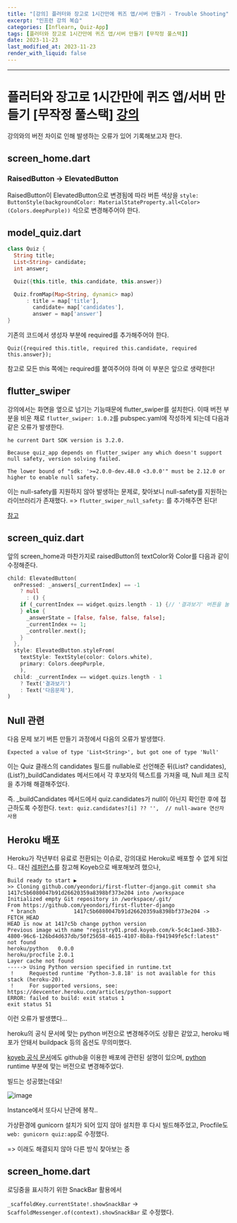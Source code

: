 ```yaml
---
title: "[강의] 플러터와 장고로 1시간만에 퀴즈 앱/서버 만들기 - Trouble Shooting"
excerpt: "인프런 강의 복습"
categories: [Inflearn, Quiz-App]
tags: [플러터와 장고로 1시간만에 퀴즈 앱/서버 만들기 [무작정 풀스택]]
date: 2023-11-23
last_modified_at: 2023-11-23
render_with_liquid: false
---
```


---- 

# 플러터와 장고로 1시간만에 퀴즈 앱/서버 만들기 [무작정 풀스택] [강의](https://www.inflearn.com/course/%ED%94%8C%EB%9F%AC%ED%84%B0-%EC%9E%A5%EA%B3%A0-%ED%80%B4%EC%A6%88%EC%95%B1-%EC%84%9C%EB%B2%84-%ED%92%80%EC%8A%A4%ED%83%9D/dashboard)

강의와의 버전 차이로 인해 발생하는 오류가 있어 기록해보고자 한다.

## screen_home.dart

### RaisedButton -> ElevatedButton

RaisedButton이 ElevatedButton으로 변경됨에 따라 버튼 색상을 
`style: ButtonStyle(backgroundColor: MaterialStateProperty.all<Color>(Colors.deepPurple))` 식으로 변경해주어야 한다.

## model_quiz.dart

```dart
class Quiz {
  String title;
  List<String> candidate;
  int answer;

  Quiz({this.title, this.candidate, this.answer})

  Quiz.fromMap(Map<String, dynamic> map)
      : title = map['title'],
        candidate= map['candidates'],
        answer = map['answer']
}
```

기존의 코드에서 생성자 부분에 required를 추가해주어야 한다.

`Quiz({required this.title, required this.candidate, required this.answer});`

참고로 모든 this 쪽에는 required를 붙여주어야 하며 이 부분은 앞으로 생략한다!

## flutter_swiper

강의에서는 화면을 옆으로 넘기는 기능때문에 flutter_swiper를 설치한다.
이때 버전 부분을 비운 채로 `flutter_swiper: 1.0.2`를 pubspec.yaml에 작성하게 되는데 다음과 같은 오류가 발생한다.

```
he current Dart SDK version is 3.2.0.

Because quiz_app depends on flutter_swiper any which doesn't support null safety, version solving failed.

The lower bound of "sdk: '>=2.0.0-dev.48.0 <3.0.0'" must be 2.12.0 or higher to enable null safety.
```

이는 null-safety를 지원하지 않아 발생하는 문제로, 찾아보니 null-safety를 지원하는 라이브러리가 존재했다.
=> `flutter_swiper_null_safety:` 를 추가해주면 된다!

[참고](https://velog.io/@ejayjeon/Flutter-Error-Cannot-run-with-sound-null-safety-because-the-following-dependenciesdont-support-null-safety-%EC%97%90%EB%9F%AC-%ED%95%B4%EA%B2%B0%EB%B2%95)

## screen_quiz.dart

앞의 screen_home과 마찬가지로 raisedButton의 textColor와 Color를 다음과 같이 수정해준다.


```dart
child: ElevatedButton(
  onPressed: _answers[_currentIndex] == -1
    ? null
      : () {
    if (_currentIndex == widget.quizs.length - 1) {// '결과보기' 버튼을 눌렀을 때의 동작
    } else {
      _answerState = [false, false, false, false];
      _currentIndex += 1;
      _controller.next();
    }
  },
  style: ElevatedButton.styleFrom(
    textStyle: TextStyle(color: Colors.white),
    primary: Colors.deepPurple,
    ),
  child: _currentIndex == widget.quizs.length - 1
    ? Text('결과보기')
    : Text('다음문제'),
)
```

## Null 관련
다음 문제 보기 버튼 만들기 과정에서 다음의 오류가 발생했다.

`Expected a value of type 'List<String>', but got one of type 'Null'`


이는 Quiz 클래스의 candidates 필드를 nullable로 선언해준 뒤(List<String>? candidates), (List<String>?)_buildCandidates 메서드에서 각 후보자의 텍스트를 가져올 때, 
Null 체크 로직을 추가해 해결해주었다.

즉. _buildCandidates 메서드에서 quiz.candidates가 null이 아닌지 확인한 후에 접근하도록 수정한다.
`text: quiz.candidates?[i] ?? '',  // null-aware 연산자 사용` 

## Heroku 배포

Heroku가 작년부터 유료로 전환되는 이슈로, 강의대로 Heroku로 배포할 수 없게 되었다..
대신 [레퍼런스](https://cocobi.tistory.com/248)를 참고해 Koyeb으로 배포해보려 했으나,

```
Build ready to start ▶️
>> Cloning github.com/yeondori/first-flutter-django.git commit sha 1417c5b6080047b91d26620359a8398bf373e204 into /workspace
Initialized empty Git repository in /workspace/.git/
From https://github.com/yeondori/first-flutter-django
 * branch            1417c5b6080047b91d26620359a8398bf373e204 -> FETCH_HEAD
HEAD is now at 1417c5b change python version
Previous image with name "registry01.prod.koyeb.com/k-5c4c1aed-38b3-4800-96c6-126bd4d637db/50f25658-4615-4107-8b8a-f941949fe5cf:latest" not found
heroku/python   0.0.0
heroku/procfile 2.0.1
Layer cache not found
-----> Using Python version specified in runtime.txt
 !     Requested runtime 'Python-3.8.18' is not available for this stack (heroku-20).
 !     For supported versions, see: https://devcenter.heroku.com/articles/python-support
ERROR: failed to build: exit status 1
exit status 51
```

이런 오류가 발생헀다... 

heroku의 공식 문서에 맞는 python 버전으로 변경해주어도 상황은 같았고, heroku 배포가 안돼서 buildpack 등의 옵션도 무의미했다.

[koyeb 공식 문서](https://www.koyeb.com/docs/build-and-deploy/deploy-with-git)에도 github을 이용한 배포에 관련된 설명이 있으며, 
[python](https://www.koyeb.com/docs/build-and-deploy/build-from-git/python) runtime 부분에 맞는 버전으로 변경해주었다.

빌드는 성공했는데요!

![image](https://github.com/yeondori/yeondori.github.io/assets/93027942/19306e0d-6111-47bc-922d-82a8126536af)

Instance에서 또다시 난관에 봉착..

가상환경에 gunicorn 설치가 되어 있지 않아 설치한 후 다시 빌드해주었고, Procfile도 `web: gunicorn quiz:app`로 수정했다.

=> 이래도 해결되지 않아 다른 방식 찾아보는 중

## screen_home.dart

로딩중을 표시하기 위한 SnackBar 활용에서 

`_scaffoldKey.currentState!.showSnackBar` -> `ScaffoldMessenger.of(context).showSnackBar` 로 수정했다.